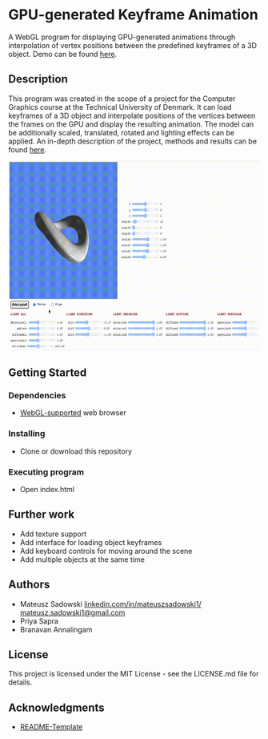 # GPU-generated Keyframe Animation

A WebGL program for displaying GPU-generated animations through interpolation of vertex positions between the predefined keyframes of a 3D object. Demo can be found [here](http://www.student.dtu.dk/~s192771/webgl-keyframe-animation/).

## Description

This program was created in the scope of a project for the Computer Graphics course at the Technical University of Denmark. It can load keyframes of a 3D object and interpolate positions of the vertices between the frames on the GPU and display the resulting animation. The model can be additionally scaled, translated, rotated and lighting effects can be applied. An in-depth description of the project, methods and results can be found [here](https://www.student.dtu.dk/~s192771/KeyframeAnimation.pdf).

![Demo](images/out.gif "Demo")

## Getting Started

### Dependencies

- [WebGL-supported](https://get.webgl.org/) web browser

### Installing

- Clone or download this repository

### Executing program

- Open index.html

## Further work

- Add texture support
- Add interface for loading object keyframes
- Add keyboard controls for moving around the scene
- Add multiple objects at the same time

## Authors

- Mateusz Sadowski
[linkedin.com/in/mateuszsadowski1/](https://www.linkedin.com/in/mateuszsadowski1/)
[mateusz.sadowski1@gmail.com](mateusz.sadowski1@gmail.com)
- Priya Sapra
- Branavan Annalingam

## License

This project is licensed under the MIT License - see the LICENSE.md file for details.

## Acknowledgments

* [README-Template](https://gist.github.com/DomPizzie/7a5ff55ffa9081f2de27c315f5018afc)